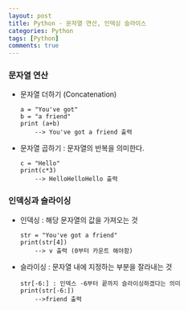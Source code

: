 ```yaml
---
layout: post
title: Python - 문자열 연산, 인덱싱 슬라이스
categories: Python
tags: [Python]
comments: true
---
```


### 문자열 연산
-  문자열 더하기 (Concatenation)
	```
	a = "You've got"
	b = "a friend"
	print (a+b)  
		--> You've got a friend 출력 
	```
- 문자열 곱하기 : 문자열의 반복을 의미한다.
	```
	c = "Hello"
	print(c*3)
		--> HelloHelloHello 출력
	```

### 인덱싱과 슬라이싱
-  인덱싱 : 해당 문자열의 값을 가져오는 것
	```
	str = "You've got a friend"
	print(str[4])
		--> v 출력 (0부터 카운트 해야함)
	```

-   슬라이싱 : 문자열 내에 지정하는 부분을 잘라내는 것
	```
	str[-6:] : 인덱스 -6부터 끝까지 슬라이싱하겠다는 의미
	print(str[-6:])
		-->friend 출력
	```

